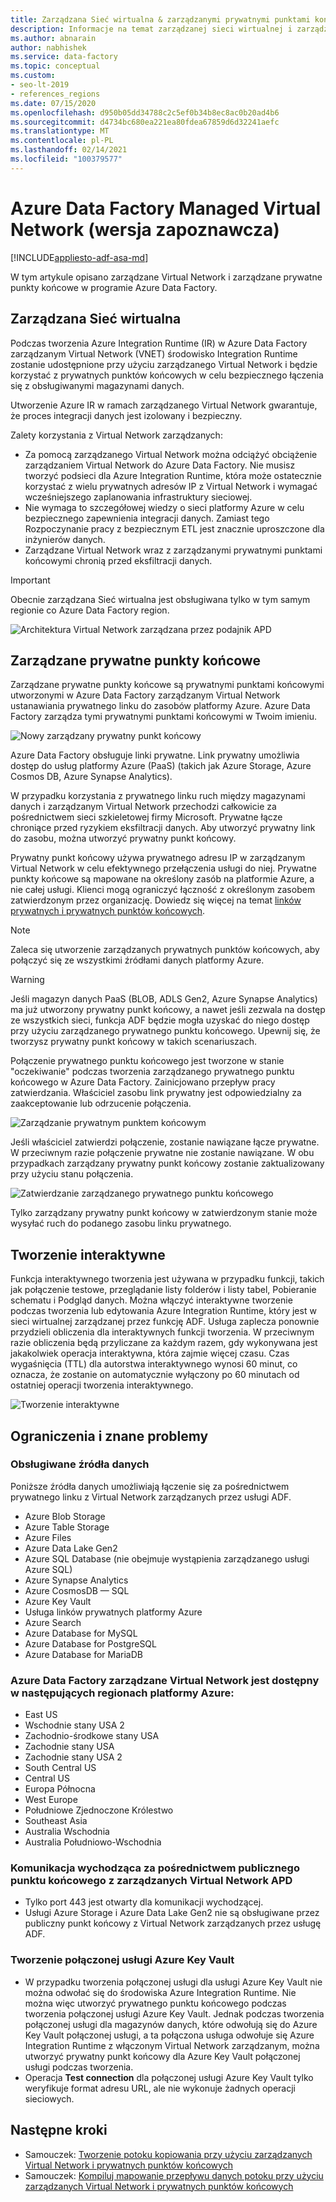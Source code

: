 ```yaml
---
title: Zarządzana Sieć wirtualna & zarządzanymi prywatnymi punktami końcowymi
description: Informacje na temat zarządzanej sieci wirtualnej i zarządzanych prywatnych punktów końcowych w Azure Data Factory.
ms.author: abnarain
author: nabhishek
ms.service: data-factory
ms.topic: conceptual
ms.custom:
- seo-lt-2019
- references_regions
ms.date: 07/15/2020
ms.openlocfilehash: d950b05dd34788c2c5ef0b34b8ec8ac0b20ad4b6
ms.sourcegitcommit: d4734bc680ea221ea80fdea67859d6d32241aefc
ms.translationtype: MT
ms.contentlocale: pl-PL
ms.lasthandoff: 02/14/2021
ms.locfileid: "100379577"
---
```

# <a name="azure-data-factory-managed-virtual-network-preview"></a>Azure Data Factory Managed Virtual Network (wersja zapoznawcza)

[!INCLUDE[appliesto-adf-asa-md](includes/appliesto-adf-asa-md.md)]

W tym artykule opisano zarządzane Virtual Network i zarządzane prywatne punkty końcowe w programie Azure Data Factory.


## <a name="managed-virtual-network"></a>Zarządzana Sieć wirtualna

Podczas tworzenia Azure Integration Runtime (IR) w Azure Data Factory zarządzanym Virtual Network (VNET) środowisko Integration Runtime zostanie udostępnione przy użyciu zarządzanego Virtual Network i będzie korzystać z prywatnych punktów końcowych w celu bezpiecznego łączenia się z obsługiwanymi magazynami danych. 

Utworzenie Azure IR w ramach zarządzanego Virtual Network gwarantuje, że proces integracji danych jest izolowany i bezpieczny. 

Zalety korzystania z Virtual Network zarządzanych:

- Za pomocą zarządzanego Virtual Network można odciążyć obciążenie zarządzaniem Virtual Network do Azure Data Factory. Nie musisz tworzyć podsieci dla Azure Integration Runtime, która może ostatecznie korzystać z wielu prywatnych adresów IP z Virtual Network i wymagać wcześniejszego zaplanowania infrastruktury sieciowej. 
- Nie wymaga to szczegółowej wiedzy o sieci platformy Azure w celu bezpiecznego zapewnienia integracji danych. Zamiast tego Rozpoczynanie pracy z bezpiecznym ETL jest znacznie uproszczone dla inżynierów danych. 
- Zarządzane Virtual Network wraz z zarządzanymi prywatnymi punktami końcowymi chronią przed eksfiltracji danych. 

> [!IMPORTANT]
>Obecnie zarządzana Sieć wirtualna jest obsługiwana tylko w tym samym regionie co Azure Data Factory region.
 

![Architektura Virtual Network zarządzana przez podajnik APD](./media/managed-vnet/managed-vnet-architecture-diagram.png)

## <a name="managed-private-endpoints"></a>Zarządzane prywatne punkty końcowe

Zarządzane prywatne punkty końcowe są prywatnymi punktami końcowymi utworzonymi w Azure Data Factory zarządzanym Virtual Network ustanawiania prywatnego linku do zasobów platformy Azure. Azure Data Factory zarządza tymi prywatnymi punktami końcowymi w Twoim imieniu. 

![Nowy zarządzany prywatny punkt końcowy](./media/tutorial-copy-data-portal-private/new-managed-private-endpoint.png)

Azure Data Factory obsługuje linki prywatne. Link prywatny umożliwia dostęp do usług platformy Azure (PaaS) (takich jak Azure Storage, Azure Cosmos DB, Azure Synapse Analytics).

W przypadku korzystania z prywatnego linku ruch między magazynami danych i zarządzanym Virtual Network przechodzi całkowicie za pośrednictwem sieci szkieletowej firmy Microsoft. Prywatne łącze chroniące przed ryzykiem eksfiltracji danych. Aby utworzyć prywatny link do zasobu, można utworzyć prywatny punkt końcowy.

Prywatny punkt końcowy używa prywatnego adresu IP w zarządzanym Virtual Network w celu efektywnego przełączenia usługi do niej. Prywatne punkty końcowe są mapowane na określony zasób na platformie Azure, a nie całej usługi. Klienci mogą ograniczyć łączność z określonym zasobem zatwierdzonym przez organizację. Dowiedz się więcej na temat [linków prywatnych i prywatnych punktów końcowych](../private-link/index.yml).

> [!NOTE]
> Zaleca się utworzenie zarządzanych prywatnych punktów końcowych, aby połączyć się ze wszystkimi źródłami danych platformy Azure. 
 
> [!WARNING]
> Jeśli magazyn danych PaaS (BLOB, ADLS Gen2, Azure Synapse Analytics) ma już utworzony prywatny punkt końcowy, a nawet jeśli zezwala na dostęp ze wszystkich sieci, funkcja ADF będzie mogła uzyskać do niego dostęp przy użyciu zarządzanego prywatnego punktu końcowego. Upewnij się, że tworzysz prywatny punkt końcowy w takich scenariuszach. 

Połączenie prywatnego punktu końcowego jest tworzone w stanie "oczekiwanie" podczas tworzenia zarządzanego prywatnego punktu końcowego w Azure Data Factory. Zainicjowano przepływ pracy zatwierdzania. Właściciel zasobu link prywatny jest odpowiedzialny za zaakceptowanie lub odrzucenie połączenia.

![Zarządzanie prywatnym punktem końcowym](./media/tutorial-copy-data-portal-private/manage-private-endpoint.png)

Jeśli właściciel zatwierdzi połączenie, zostanie nawiązane łącze prywatne. W przeciwnym razie połączenie prywatne nie zostanie nawiązane. W obu przypadkach zarządzany prywatny punkt końcowy zostanie zaktualizowany przy użyciu stanu połączenia.

![Zatwierdzanie zarządzanego prywatnego punktu końcowego](./media/tutorial-copy-data-portal-private/approve-private-endpoint.png)

Tylko zarządzany prywatny punkt końcowy w zatwierdzonym stanie może wysyłać ruch do podanego zasobu linku prywatnego.

## <a name="interactive-authoring"></a>Tworzenie interaktywne
Funkcja interaktywnego tworzenia jest używana w przypadku funkcji, takich jak połączenie testowe, przeglądanie listy folderów i listy tabel, Pobieranie schematu i Podgląd danych. Można włączyć interaktywne tworzenie podczas tworzenia lub edytowania Azure Integration Runtime, który jest w sieci wirtualnej zarządzanej przez funkcję ADF. Usługa zaplecza ponownie przydzieli obliczenia dla interaktywnych funkcji tworzenia. W przeciwnym razie obliczenia będą przyliczane za każdym razem, gdy wykonywana jest jakakolwiek operacja interaktywna, która zajmie więcej czasu. Czas wygaśnięcia (TTL) dla autorstwa interaktywnego wynosi 60 minut, co oznacza, że zostanie on automatycznie wyłączony po 60 minutach od ostatniej operacji tworzenia interaktywnego.

![Tworzenie interaktywne](./media/managed-vnet/interactive-authoring.png)

## <a name="limitations-and-known-issues"></a>Ograniczenia i znane problemy
### <a name="supported-data-sources"></a>Obsługiwane źródła danych
Poniższe źródła danych umożliwiają łączenie się za pośrednictwem prywatnego linku z Virtual Network zarządzanych przez usługi ADF.
- Azure Blob Storage
- Azure Table Storage
- Azure Files
- Azure Data Lake Gen2
- Azure SQL Database (nie obejmuje wystąpienia zarządzanego usługi Azure SQL)
- Azure Synapse Analytics
- Azure CosmosDB — SQL
- Azure Key Vault
- Usługa linków prywatnych platformy Azure
- Azure Search
- Azure Database for MySQL
- Azure Database for PostgreSQL
- Azure Database for MariaDB

### <a name="azure-data-factory-managed-virtual-network-is-available-in-the-following-azure-regions"></a>Azure Data Factory zarządzane Virtual Network jest dostępny w następujących regionach platformy Azure:
- East US
- Wschodnie stany USA 2
- Zachodnio-środkowe stany USA
- Zachodnie stany USA
- Zachodnie stany USA 2
- South Central US
- Central US
- Europa Północna
- West Europe
- Południowe Zjednoczone Królestwo
- Southeast Asia
- Australia Wschodnia
- Australia Południowo-Wschodnia

### <a name="outbound-communications-through-public-endpoint-from-adf-managed-virtual-network"></a>Komunikacja wychodząca za pośrednictwem publicznego punktu końcowego z zarządzanych Virtual Network APD
- Tylko port 443 jest otwarty dla komunikacji wychodzącej.
- Usługi Azure Storage i Azure Data Lake Gen2 nie są obsługiwane przez publiczny punkt końcowy z Virtual Network zarządzanych przez usługę ADF.

### <a name="linked-service-creation-of-azure-key-vault"></a>Tworzenie połączonej usługi Azure Key Vault 
- W przypadku tworzenia połączonej usługi dla usługi Azure Key Vault nie można odwołać się do środowiska Azure Integration Runtime. Nie można więc utworzyć prywatnego punktu końcowego podczas tworzenia połączonej usługi Azure Key Vault. Jednak podczas tworzenia połączonej usługi dla magazynów danych, które odwołują się do Azure Key Vault połączonej usługi, a ta połączona usługa odwołuje się Azure Integration Runtime z włączonym Virtual Network zarządzanym, można utworzyć prywatny punkt końcowy dla Azure Key Vault połączonej usługi podczas tworzenia. 
- Operacja **Test connection** dla połączonej usługi Azure Key Vault tylko weryfikuje format adresu URL, ale nie wykonuje żadnych operacji sieciowych.

## <a name="next-steps"></a>Następne kroki

- Samouczek: [Tworzenie potoku kopiowania przy użyciu zarządzanych Virtual Network i prywatnych punktów końcowych](tutorial-copy-data-portal-private.md) 
- Samouczek: [Kompiluj mapowanie przepływu danych potoku przy użyciu zarządzanych Virtual Network i prywatnych punktów końcowych](tutorial-data-flow-private.md)